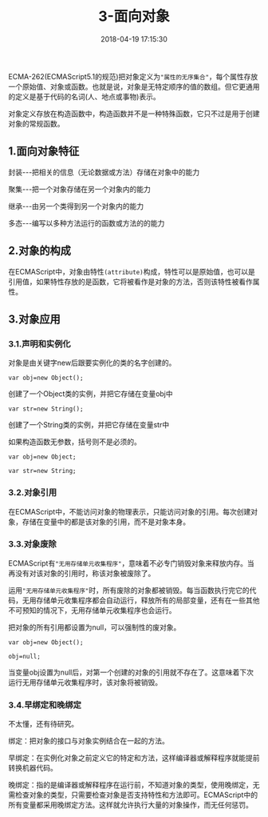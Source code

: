 ﻿---
title: 3-面向对象
comments: true
date: 2018-04-19 17:15:30
categories: 前端
tags: JavaScript

---

ECMA-262(ECMAScript5.1的规范)把对象定义为`"属性的无序集合"`，每个属性存放一个原始值、对象或函数。也就是说，对象是无特定顺序的值的数组。但它更通用的定义是基于代码的名词(人、地点或事物)表示。

对象定义存放在构造函数中，构造函数并不是一种特殊函数，它只不过是用于创建对象的常规函数。

## 1.面向对象特征

封装---把相关的信息（无论数据或方法）存储在对象中的能力

聚集---把一个对象存储在另一个对象内的能力

继承---由另一个类得到另一个对象内的能力

多态---编写以多种方法运行的函数或方法的的能力

## 2.对象的构成

在ECMAScript中，对象由特性`(attribute)`构成，特性可以是原始值，也可以是引用值，如果特性存放的是函数，它将被看作是对象的方法，否则该特性被看作属性。

## 3.对象应用

### 3.1.声明和实例化

对象是由关键字new后跟要实例化的类的名字创建的。

```
var obj=new Object();
```
创建了一个Object类的实例，并把它存储在变量obj中

```
var str=new String();
```
创建了一个String类的实例，并把它存储在变量str中

如果构造函数无参数，括号则不是必须的。

```
var obj=new Object;

var str=new String;
```
### 3.2.对象引用

在ECMAScript中，不能访问对象的物理表示，只能访问对象的引用。每次创建对象，存储在变量中的都是该对象的引用，而不是对象本身。

### 3.3.对象废除

ECMAScript有`"无用存储单元收集程序"`，意味着不必专门销毁对象来释放内存。当再没有对该对象的引用时，称该对象被废除了。

运用`"无用存储单元收集程序"`时，所有废除的对象都被销毁。每当函数执行完它的代码，无用存储单元收集程序都会自动运行，释放所有的局部变量，还有在一些其他不可预知的情况下，无用存储单元收集程序也会运行。

把对象的所有引用都设置为null，可以强制性的废对象。

```
var obj=new Object();

obj=null;
```
当变量obj设置为null后，对第一个创建的对象的引用就不存在了。这意味着下次运行无用存储单元收集程序时，该对象将被销毁。

### 3.4.早绑定和晚绑定

不太懂，还有待研究。

绑定：把对象的接口与对象实例结合在一起的方法。

早绑定：在实例化对象之前定义它的特定和方法，这样编译器或解释程序就能提前转换机器代码。

晚绑定：指的是编译器或解释程序在运行前，不知道对象的类型，使用晚绑定，无需检查对象的类型，只需要检查对象是否支持特性和方法即可。ECMAScript中的所有变量都采用晚绑定方法。这样就允许执行大量的对象操作，而无任何惩罚。
